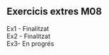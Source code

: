 Exercicis extres M08
------------------------------------------

Ex1 - Finalitzat <br>
Ex2 - Finalitzat <br>
Ex3- En progrés <br>

